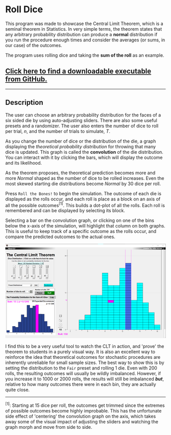 # Roll Dice

This program was made to showcase the Central Limit Theorem, which is a seminal theorem in Statistics.  In very simple terms, the theorem states that any arbitrary probability distribution can produce a **normal** distribution if you run the procedure enough times and consider the averages (or sums, in our case) of the outcomes.

The program uses rolling dice and taking the **sum of the roll** as an example.  

## [Click here to find a downloadable executable from GitHub.](https://github.com/mikeverwer/roll-dice/releases)

---

## Description

The user can choose an arbitrary probability distribution for the faces of a six sided die by using auto-adjusting sliders.  There are also some useful presets and a randomizer.  The user also enters the number of dice to roll per trial, $n$, and the number of trials to simulate, *T*.  

As you change the number of dice or the distribution of the die, a graph displaying the *theoretical probability distribution* for throwing that many dice is updated.  This graph is called the **convolution** of the die distribution.  You can interact with it by clicking the bars, which will display the outcome and its likelihood.  

As the theorem proposes, the theoretical prediction becomes more and more *Normal* shaped as the number of dice to be rolled increases.  Even the most skewed starting die distributions become *Normal* by 30 dice per roll.

Press `Roll the Bones!` to begin the simulation.  The outcome of each die is displayed as the rolls occur, and each roll is place as a block on an axis of all the possible outcomes$^{[1]}$.  This builds a dot-plot of all the rolls.  Each roll is remembered and can be displayed by selecting its block.

Selecting a bar on the convolution graph, or clicking on one of the bins below the x-axis of the simulation, will highlight that column on both graphs.  This is useful to keep track of a specific outcome as the rolls occur, and compare the predicted outcomes to the actual ones.

![UI Screen Shot](/assets/images/roll-dice-ss.png)

I find this to be a very useful tool to watch the CLT in action, and 'prove' the theorem to students in a purely visual way.  It is also an excellent way to reinforce the idea that theoretical outcomes for stochastic procedures are inherently unreliable for small sample sizes. The best way to show this is by setting the distribution to the `Fair` preset and rolling 1 die. Even with 200 rolls, the resulting outcomes will usually be wildly imbalanced.  However, if you increase it to 1000 or 2000 rolls, the results will still be imbalanced ***but***, relative to how many outcomes there were in each bin, they are actually quite close.

---

$^{[1]}$: Starting at 15 dice per roll, the outcomes get trimmed since the extremes of possible outcomes become highly improbable.  This has the unfortunate side effect of 'centering' the convolution graph on the axis, which takes away some of the visual impact of adjusting the sliders and watching the graph morph and move from side to side.
